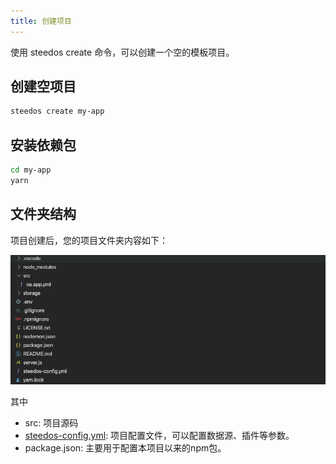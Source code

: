 ```yaml
---
title: 创建项目
---
```


使用 steedos create 命令，可以创建一个空的模板项目。

## 创建空项目

```bash
steedos create my-app
```

## 安装依赖包

```bash
cd my-app
yarn
```

## 文件夹结构

项目创建后，您的项目文件夹内容如下：

![文件夹结构图](https://github.com/steedos/steedos-website/blob/master/website/static/assets/文件夹结构.png)

其中

- src: 项目源码
- [steedos-config.yml](steedos_config.md): 项目配置文件，可以配置数据源、插件等参数。
- package.json: 主要用于配置本项目以来的npm包。
